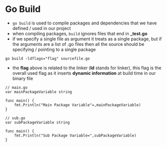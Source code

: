 # **Go Build**
- `go build` is used to compile packages and dependencies that we have defined / used in our project
- when compiling packages, `build` ignores files that end in **_test.go**
- if we specify a single file as argument it treats as a single package, but if the arguments are a list of .go files then all the source should be specifying / pointing to a single package


```golang
go build -ldflags="flag" sourcefile.go
```
- the **flag** above is related to the linker (**ld** stands for linker), this flag is the overall used flag as it inserts **dynamic information** at build time in our binary file
```golang
// main.go
var mainPackageVariable string

func main() {
    fmt.Println("Main Package Variable"=,mainPackageVariable)
}

// sub.go
var subPackageVariable string

func main() {
    fmt.Println("Sub Package Variable=",subPackageVariable)
}
```